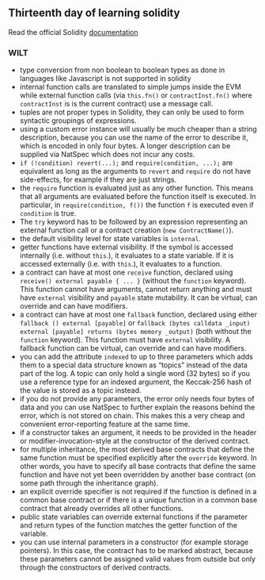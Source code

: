 ## Thirteenth day of learning solidity

Read the official Solidity [documentation](https://docs.soliditylang.org/en/v0.8.9/)

### WILT

- type conversion from non boolean to boolean types as done in languages like Javascript is not supported in solidity
- internal function calls are translated to simple jumps inside the EVM while external function calls (via `this.fn()` or `contractInst.fn()` where `contractInst` is is the current contract) use a message call.
- tuples are not proper types in Solidity, they can only be used to form syntactic groupings of expressions.
- using a custom error instance will usually be much cheaper than a string description, because you can use the name of the error to describe it, which is encoded in only four bytes. A longer description can be supplied via NatSpec which does not incur any costs.
- `if (!condition) revert(...);` and `require(condition, ...);` are equivalent as long as the arguments to `revert` and `require` do not have side-effects, for example if they are just strings.
- the `require` function is evaluated just as any other function. This means that all arguments are evaluated before the function itself is executed. In particular, in `require(condition, f())` the function `f` is executed even if `condition` is true.
- The `try` keyword has to be followed by an expression representing an external function call or a contract creation (`new ContractName()`).
- the default visibility level for state variables is `internal`.
- getter functions have external visibility. If the symbol is accessed internally (i.e. without `this`.), it evaluates to a state variable. If it is accessed externally (i.e. with `this`.), it evaluates to a function.
- a contract can have at most one `receive` function, declared using `receive() external payable { ... }` (without the `function` keyword). This function cannot have arguments, cannot return anything and must have `external` visibility and `payable` state mutability. It can be virtual, can override and can have modifiers.
- a contract can have at most one `fallback` function, declared using either `fallback () external [payable]` or `fallback (bytes calldata _input) external [payable] returns (bytes memory _output)` (both without the `function` keyword). This function must have `external` visibility. A fallback function can be virtual, can override and can have modifiers.
- you can add the attribute `indexed` to up to three parameters which adds them to a special data structure known as “topics” instead of the data part of the log. A topic can only hold a single word (32 bytes) so if you use a reference type for an indexed argument, the Keccak-256 hash of the value is stored as a topic instead.
- if you do not provide any parameters, the error only needs four bytes of data and you can use NatSpec to further explain the reasons behind the error, which is not stored on chain. This makes this a very cheap and convenient error-reporting feature at the same time.
- if a constructor takes an argument, it needs to be provided in the header or modifier-invocation-style at the constructor of the derived contract.
- for multiple inheritance, the most derived base contracts that define the same function must be specified explicitly after the `override` keyword. In other words, you have to specify all base contracts that define the same function and have not yet been overridden by another base contract (on some path through the inheritance graph).
- an explicit override specifier is not required if the function is defined in a common base contract or if there is a unique function in a common base contract that already overrides all other functions.
- public state variables can override external functions if the parameter and return types of the function matches the getter function of the variable.
- you can use internal parameters in a constructor (for example storage pointers). In this case, the contract has to be marked abstract, because these parameters cannot be assigned valid values from outside but only through the constructors of derived contracts.
